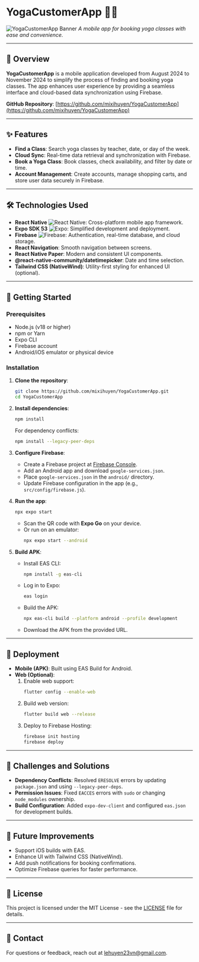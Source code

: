 # YogaCustomerApp 🧘‍♀️

![YogaCustomerApp Banner]([https://via.placeholder.com/800x200.png?text=YogaCustomerApp](https://github.com/mixihuyen/YogaCustomerApp/blob/master/IMG_8402.PNG))  
*A mobile app for booking yoga classes with ease and convenience.*

---

## 📖 Overview
**YogaCustomerApp** is a mobile application developed from August 2024 to November 2024 to simplify the process of finding and booking yoga classes. The app enhances user experience by providing a seamless interface and cloud-based data synchronization using Firebase.

**GitHub Repository**: [https://github.com/mixihuyen/YogaCustomerApp](https://github.com/mixihuyen/YogaCustomerApp)

---

## ✨ Features
- **Find a Class**: Search yoga classes by teacher, date, or day of the week.
- **Cloud Sync**: Real-time data retrieval and synchronization with Firebase.
- **Book a Yoga Class**: Book classes, check availability, and filter by date or time.
- **Account Management**: Create accounts, manage shopping carts, and store user data securely in Firebase.

---

## 🛠 Technologies Used
- **React Native** ![React Native](https://img.shields.io/badge/React_Native-61DAFB?logo=react&logoColor=white): Cross-platform mobile app framework.
- **Expo SDK 53** ![Expo](https://img.shields.io/badge/Expo-000020?logo=expo&logoColor=white): Simplified development and deployment.
- **Firebase** ![Firebase](https://img.shields.io/badge/Firebase-FFCA28?logo=firebase&logoColor=black): Authentication, real-time database, and cloud storage.
- **React Navigation**: Smooth navigation between screens.
- **React Native Paper**: Modern and consistent UI components.
- **@react-native-community/datetimepicker**: Date and time selection.
- **Tailwind CSS (NativeWind)**: Utility-first styling for enhanced UI (optional).

---

## 🚀 Getting Started

### Prerequisites
- Node.js (v18 or higher)
- npm or Yarn
- Expo CLI
- Firebase account
- Android/iOS emulator or physical device

### Installation
1. **Clone the repository**:
   ```bash
   git clone https://github.com/mixihuyen/YogaCustomerApp.git
   cd YogaCustomerApp
   ```

2. **Install dependencies**:
   ```bash
   npm install
   ```
   For dependency conflicts:
   ```bash
   npm install --legacy-peer-deps
   ```

3. **Configure Firebase**:
   - Create a Firebase project at [Firebase Console](https://console.firebase.google.com/).
   - Add an Android app and download `google-services.json`.
   - Place `google-services.json` in the `android/` directory.
   - Update Firebase configuration in the app (e.g., `src/config/firebase.js`).

4. **Run the app**:
   ```bash
   npx expo start
   ```
   - Scan the QR code with **Expo Go** on your device.
   - Or run on an emulator:
     ```bash
     npx expo start --android
     ```

5. **Build APK**:
   - Install EAS CLI:
     ```bash
     npm install -g eas-cli
     ```
   - Log in to Expo:
     ```bash
     eas login
     ```
   - Build the APK:
     ```bash
     npx eas-cli build --platform android --profile development
     ```
   - Download the APK from the provided URL.

---

## 📱 Deployment
- **Mobile (APK)**: Built using EAS Build for Android.
- **Web (Optional)**:
  1. Enable web support:
     ```bash
     flutter config --enable-web
     ```
  2. Build web version:
     ```bash
     flutter build web --release
     ```
  3. Deploy to Firebase Hosting:
     ```bash
     firebase init hosting
     firebase deploy
     ```

---

## 🛑 Challenges and Solutions
- **Dependency Conflicts**: Resolved `ERESOLVE` errors by updating `package.json` and using `--legacy-peer-deps`.
- **Permission Issues**: Fixed `EACCES` errors with `sudo` or changing `node_modules` ownership.
- **Build Configuration**: Added `expo-dev-client` and configured `eas.json` for development builds.

---

## 🔮 Future Improvements
- Support iOS builds with EAS.
- Enhance UI with Tailwind CSS (NativeWind).
- Add push notifications for booking confirmations.
- Optimize Firebase queries for faster performance.

---

## 📜 License
This project is licensed under the MIT License - see the [LICENSE](LICENSE) file for details.

---

## 📧 Contact
For questions or feedback, reach out at [lehuyen23vn@gmail.com](mailto:lehuyen23vn@gmail.com).
